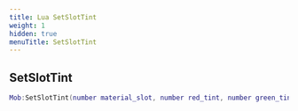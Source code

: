 ```yaml
---
title: Lua SetSlotTint
weight: 1
hidden: true
menuTitle: SetSlotTint
---
```

## SetSlotTint
```lua
Mob:SetSlotTint(number material_slot, number red_tint, number green_tint, number blue_tint); -- void
```